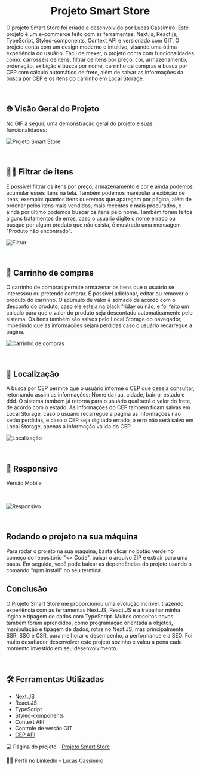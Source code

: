 <h1 align="center"><strong>Projeto Smart Store</strong></h1>
<p>O projeto Smart Store foi criado e desenvolvido por Lucas Cassimiro. Este projeto é um e-commerce feito com as ferramentas: Next.js, React.js, TypeScript, Styled-components, Context API e versionado com GIT. O projeto conta com um design moderno e intuitivo, visando uma ótima experiência do usuário. Fácil de mexer, o projeto conta com funcionalidades como: carrosséis de itens, filtrar de itens por preço, cor, armazenamento, ordenação, exibição e busca por nome, carrinho de compras e busca por CEP com cálculo automático de frete, além de salvar as informações da busca por CEP e os itens do carrinho em Local Storage.</p>
<br>

<h2>🌐 Visão Geral do Projeto</h2>
<p>No GIF à seguir, uma demonstração geral do projeto e suas funcionalidades: </p>

![Projeto Smart Store](./src/assets/overview.gif)

<br>

<h2>🧑‍💻 Filtrar de itens</h2>
<p>É possível filtrar os itens por preço, armazenamento e cor e ainda podemos acumular esses itens na tela. Também podemos manipular a exibição de itens, exemplo: quantos itens queremos que apareçam por página, além de ordenar pelos itens mais vendidos, mais recentes e mais procurados, e ainda por último podemos buscar os itens pelo nome. Também foram feitos alguns tratamentos de erros, caso o usuário digite o nome errado ou busque por algum produto que não exista, é mostrado uma mensagem "Produto não encontrado".
</p>

![Filtrar](./src/assets/filter.gif)

<br>

<h2>🛒 Carrinho de compras</h2>
<p>O carrinho de compras permite armazenar os itens que o usuário se interessou ou pretende comprar. É possível adicionar, editar ou remover o produto do carrinho. O acúmulo de valor é somado de acordo com o desconto do produto, caso ele esteja na black friday ou não, e foi feito um cálculo para que o valor do produto seja descontado automaticamente pelo sistema. Os itens também são salvos pelo Local Storage do navegador, impedindo que as informações sejam perdidas caso o usuário recarregue a página.</p>

![Carrinho de compras](./src/assets/cart.gif)

<br>

<h2>🚩 Localização</h2>
<p>A busca por CEP permite que o usuário informe o CEP que deseja consultar, retornando assim as informações: Nome da rua, cidade, bairro, estado e ddd. O sistema também já retorna para o usuário qual será o valor do frete, de acordo com o estado. As informações do CEP também ficam salvas em Local Storage, caso o usuário recarregue a página as informações não serão perdidas, e caso o CEP seja digitado errado, o erro não será salvo em Local Storage, apenas a informação válida do CEP.</p>

![Localização](./src/assets/locale.gif)

<br>

<h2>📱 Responsivo</h2>
<p>Versão Mobile</p>
<br>

![Responsivo](./src/assets/responsive.gif)

<br>

<h2>Rodando o projeto na sua máquina</h2>

<p>Para rodar o projeto na sua máquina, basta clicar no botão verde no começo do repositório "<> Code", baixar o arquivo ZIP e extrair para uma pasta. Em seguida, você pode baixar as dependências do projeto usando o comando "npm install" no seu terminal.</p>

<h2>Conclusão</h2>
<p>O Projeto Smart Store me proporcionou uma evolução incrível, trazendo experiência com as ferramentas Next.JS, React.JS e a trabalhar minha lógica e tipagem de dados com TypeScript. Muitos conceitos novos também foram aprendidos, como programação orientada à objetos, manipulação e tipagem de dados, rotas no Next.JS, mas principalmente SSR, SSG e CSR, para melhorar o desempenho, a performance e a SEO. Foi muito desafiador desenvolver este projeto sozinho e valeu a pena cada momento investido em seu desenvolvimento.</p>
<br>

<h2>🛠️ Ferramentas Utilizadas</h2>

- Next.JS
- React.JS
- TypeScript
- Styled-components
- Context API
- Controle de versão GIT
- [CEP API](https://viacep.com.br/)

💻 Página do projeto -  [Projeto Smart Store](https://smartstore-next-react-ts-76yi-eujjthbuw-lucas-cassimiro.vercel.app/)

🙋‍♂️ Perfil no LinkedIn - [Lucas Cassimiro](https://www.linkedin.com/in/lucasocassimiro/)
